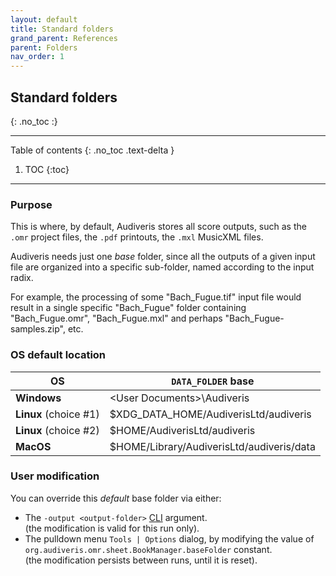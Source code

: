 ```yaml
---
layout: default
title: Standard folders
grand_parent: References
parent: Folders
nav_order: 1
---
```

## Standard folders
{: .no_toc :}

---
Table of contents
{: .no_toc .text-delta }

1. TOC
{:toc}
---

### Purpose

This is where, by default, Audiveris stores all score outputs, such as the `.omr` project
files, the `.pdf` printouts, the `.mxl` MusicXML files.

Audiveris needs just one _base_ folder, since all the outputs of a given input file are organized
into a specific sub-folder, named according to the input radix.

For example, the processing of some "Bach_Fugue.tif" input file would result in a single specific
"Bach_Fugue" folder containing "Bach_Fugue.omr", "Bach_Fugue.mxl" and perhaps
"Bach_Fugue-samples.zip", etc.

### OS default location

|  OS | `DATA_FOLDER` base |
| --- | --- |
| **Windows** | &lt;User Documents&gt;\\Audiveris |
| **Linux** (choice #1)| $XDG_DATA_HOME/AudiverisLtd/audiveris |
| **Linux** (choice #2)| $HOME/AudiverisLtd/audiveris |
| **MacOS** | $HOME/Library/AudiverisLtd/audiveris/data |

### User modification

You can override this _default_ base folder via either:
* The `-output <output-folder>` [CLI](../advanced/cli.md) argument.  
  (the modification is valid for this run only).
* The pulldown menu `Tools | Options` dialog, by modifying the value of
  `org.audiveris.omr.sheet.BookManager.baseFolder` constant.  
  (the modification persists between runs, until it is reset).
